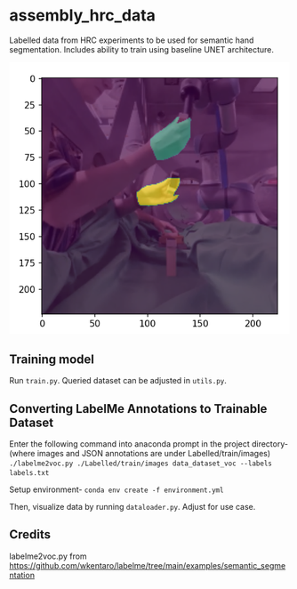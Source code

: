 # assembly_hrc_data
Labelled data from HRC experiments to be used for semantic hand segmentation. Includes ability to train using baseline UNET architecture. 

![sample](samplevisual.png)

## Training model

Run `train.py`. Queried dataset can be adjusted in `utils.py`.


## Converting LabelMe Annotations to Trainable Dataset
Enter the following command into anaconda prompt in the project directory-
(where images and JSON annotations are under Labelled/train/images)
`./labelme2voc.py ./Labelled/train/images data_dataset_voc --labels labels.txt`

Setup environment-
`conda env create -f environment.yml`

Then, visualize data by running `dataloader.py`. Adjust for use case.

## Credits
labelme2voc.py from https://github.com/wkentaro/labelme/tree/main/examples/semantic_segmentation


